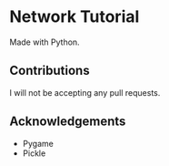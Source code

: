# Network Tutorial 
Made with Python.

## Contributions
I will not be accepting any pull requests.

## Acknowledgements 
* Pygame
* Pickle